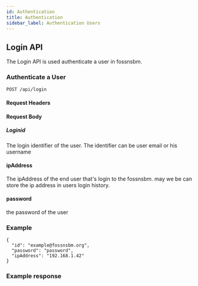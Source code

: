 ```yaml
---
id: Authentication
title: Authentication 
sidebar_label: Authentication Users
---
```


## Login API 

The Login API is used authenticate a user in fossnsbm. 

### Authenticate a User 

```
POST /api/login
```
#### Request Headers

#### Request Body

##### Loginid

The login identifier of the user. The identifier can be user email or his username 

#### ipAddress 

The ipAddress of the end user that's login to the fossnsbm. may we be can store the ip address in users login history. 

#### password 

the password of the user 

### Example  


```
{
  "id": "example@fossnsbm.org",
  "password": "password",
  "ipAddress": "192.168.1.42"
}

```

### Example response 

